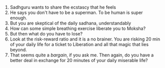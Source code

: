 <!-- title: Morning dump -->

1. Sadhguru wants to share the ecstascy that he feels
2. He says you don't have to be a superman. To be human is super enough. 
3. But you are skeptical of the daily sadhana, understandably 
4. How can some simple breathing exercise liberate you to Moksha? 
5. But then what do you have to lose? 
6. Look at the risk-reward ratio and it is a no brainer. You are risking 20 min of your daily life for a ticket to Liberation and all that magic that lies beyond. 
7. That seems quite a *bargain*, if you ask me. Then again, do you have a better deal in exchange for 20 minutes of your daily miserable life? 

